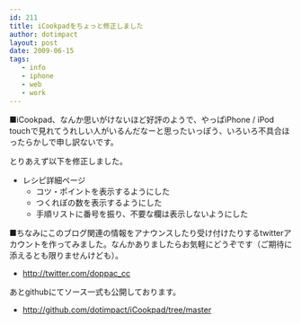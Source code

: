 ```yaml
---
id: 211
title: iCookpadをちょっと修正しました
author: dotimpact
layout: post
date: 2009-06-15
tags:
   - info
   - iphone
   - web
   - work
---
```

■iCookpad、なんか思いがけないほど好評のようで、やっぱiPhone / iPod touchで見れてうれしい人がいるんだなーと思ったいっぽう、いろいろ不具合ほったらかしで申し訳ないです。

とりあえず以下を修正しました。

  * レシピ詳細ページ
      * コツ・ポイントを表示するようにした
      * つくれぽの数を表示するようにした
      * 手順リストに番号を振り、不要な欄は表示しないようにした

■ちなみにこのブログ関連の情報をアナウンスしたり受け付けたりするtwitterアカウントを作ってみました。なんかありましたらお気軽にどうぞです（ご期待に添えるとも限りませんけども）。

  * <http://twitter.com/doppac_cc>

あとgithubにてソース一式も公開しております。

  * <http://github.com/dotimpact/iCookpad/tree/master>
